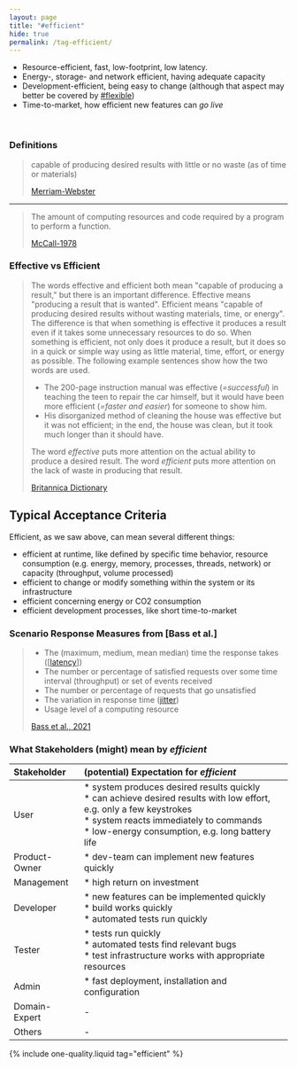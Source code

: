 ```yaml
---
layout: page
title: "#efficient"
hide: true
permalink: /tag-efficient/
---
```


<div class="arc42-help" markdown="1">

* Resource-efficient, fast, low-footprint, low latency.
* Energy-, storage- and network efficient, having adequate capacity
* Development-efficient, being easy to change (although that aspect may better be covered by [#flexible](/tag-flexible))
* Time-to-market, how efficient new features can _go live_
  

</div><br>

### Definitions


>capable of producing desired results with little or no waste (as of time or materials) 
>
>[Merriam-Webster](https://www.merriam-webster.com/dictionary/efficient)

<hr>

> The amount of computing resources and code required by a program to perform a function.
>
> [McCall-1978](/references/#mccall)

### Effective vs Efficient

>The words effective and efficient both mean "capable of producing a result," but there is an important difference. Effective means "producing a result that is wanted". Efficient means "capable of producing desired results without wasting materials, time, or energy".
>The difference is that when something is effective it produces a result even if it takes some unnecessary resources to do so. When something is efficient, not only does it produce a result, but it does so in a quick or simple way using as little material, time, effort, or energy as possible. The following example sentences show how the two words are used.
>* The 200-page instruction manual was effective (_=successful_) in teaching the teen to repair the car himself, but it would have been more efficient (_=faster and easier_) for someone to show him.
>* His disorganized method of cleaning the house was effective but it was not efficient; in the end, the house was clean, but it took much longer than it should have.
>
>The word _effective_ puts more attention on the actual ability to produce a desired result. The word _efficient_ puts more attention on the lack of waste in producing that result.
>
>[Britannica Dictionary](https://www.britannica.com/dictionary/eb/qa/How-to-Use-Effective-and-Efficient)


## Typical Acceptance Criteria

Efficient, as we saw above, can mean several different things:

* efficient at runtime, like defined by specific time behavior, resource consumption (e.g. energy, memory, processes, threads, network) or capacity (throughput, volume processed)
* efficient to change or modify something within the system or its infrastructure
* efficient concerning energy or CO2 consumption
* efficient development processes, like short time-to-market

### Scenario Response Measures from [Bass et al.]

>* The (maximum, medium, mean median) time the response takes ([[latency](/qualities/latency)])
>* The number or percentage of satisfied requests over some time interval (throughput) or set of events received
>* The number or percentage of requests that go unsatisfied
>* The variation in response time ([jitter](/qualities/jitter))
>* Usage level of a computing resource
>
>[Bass et al., 2021](/references/#bass2021softwaree)

### What Stakeholders (might) mean by _efficient_

| Stakeholder | (potential) Expectation for _efficient_ |
|:--- |:--- |
| User |* system produces desired results quickly<br>* can achieve desired results with low effort, e.g. only a few keystrokes<br>* system reacts immediately to commands<br>* low-energy consumption, e.g. long battery life |
| Product-Owner |* dev-team can implement new features quickly |
| Management |* high return on investment<br>  |
| Developer |* new features can be implemented quickly<br>* build works quickly<br>* automated tests run quickly  |
| Tester |* tests run quickly<br>* automated tests find relevant bugs<br>* test infrastructure works with appropriate resources |
| Admin |* fast deployment, installation and configuration   |
| Domain-Expert | -  |
| Others | -  |



<!-- include all qualities associated with this tag -->
{% include one-quality.liquid tag="efficient"  %}
